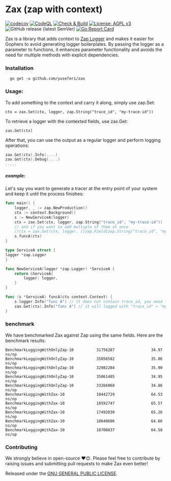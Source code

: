 # Zax (zap with context)
[![codecov](https://codecov.io/github/yuseferi/zax/branch/codecov-integration/graph/badge.svg?token=64IHXT3ROF)](https://codecov.io/github/yuseferi/zax)
[![CodeQL](https://github.com/yuseferi/zax/actions/workflows/github-code-scanning/codeql/badge.svg)](https://github.com/yuseferi/zax/actions/workflows/github-code-scanning/codeql)
[![Check & Build](https://github.com/yuseferi/zax/actions/workflows/ci.yml/badge.svg)](https://github.com/yuseferi/zax/actions/workflows/ci.yml)
[![License: AGPL v3](https://img.shields.io/badge/License-AGPL_v3-blue.svg)](https://www.gnu.org/licenses/agpl-3.0)
![GitHub release (latest SemVer)](https://img.shields.io/github/v/release/yuseferi/zax)
[![Go Report Card](https://goreportcard.com/badge/github.com/yuseferi/zax)](https://goreportcard.com/report/github.com/yuseferi/zax)

Zax is a library that adds context to [Zap Logger](https://github.com/uber-go/zap) and makes it easier for Gophers to avoid generating logger boilerplates. By passing the logger as a parameter to functions, it enhances parameter functionality and avoids the need for multiple methods with explicit dependencies.

### Installation

```shell
  go get -u github.com/yuseferi/zax
```

### Usage:
To add something to the context and carry it along, simply use zap.Set:

    ctx = zax.Set(ctx, logger, zap.String("trace_id", "my-trace-id"))

To retrieve a logger with the contexted fields, use zax.Get:

    zax.Get(ctx)

After that, you can use the output as a regular logger and perform logging operations:

```Go
zax.Get(ctx).Info(....)
zax.Get(ctx).Debug(....)
.....
```



##### example:
Let's say you want to generate a tracer at the entry point of your system and keep it until the process finishes:

```Go
func main() {
    logger, _ := zap.NewProduction()
    ctx := context.Background()
    s := NewServiceA(logger)
    ctx = zax.Set(ctx, logger, zap.String("trace_id", "my-trace-id"))  
    // and if you want to add multiple of them at once
    //ctx = zax.Set(ctx, logger, []zap.Field{zap.String("trace_id", "my-trace-id"),zap.String("span_id", "my-span-id")})
    s.funcA(ctx)
}

type ServiceA struct {
logger *zap.Logger
}

func NewServiceA(logger *zap.Logger) *ServiceA {
    return &ServiceA{
        logger: logger,
    }
}

func (s *ServiceA) funcA(ctx context.Context) {
    s.logger.Info("func A") // it does not contain trace_id, you need to add it manually
    zax.Get(ctx).Info("func A") // it will logged with "trace_id" = "my-trace-id"
}

```
### benchmark
We have benchmarked Zax against Zap using the same fields. Here are the benchmark results:

```
BenchmarkLoggingWithOnlyZap-10          31756287                34.97 ns/op
BenchmarkLoggingWithOnlyZap-10          35056582                35.06 ns/op
BenchmarkLoggingWithOnlyZap-10          32982284                35.90 ns/op
BenchmarkLoggingWithOnlyZap-10          35061405                34.95 ns/op
BenchmarkLoggingWithOnlyZap-10          33266068                34.86 ns/op
BenchmarkLoggingWithZax-10              18442729                64.53 ns/op
BenchmarkLoggingWithZax-10              18592747                65.57 ns/op
BenchmarkLoggingWithZax-10              17492030                65.26 ns/op
BenchmarkLoggingWithZax-10              18640606                64.66 ns/op
BenchmarkLoggingWithZax-10              18700837                64.58 ns/op
```

### Contributing
We strongly believe in open-source ❤️😊. Please feel free to contribute by raising issues and submitting pull requests to make Zax even better!


Released under the [GNU GENERAL PUBLIC LICENSE](LICENSE).




